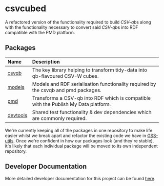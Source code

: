 # csvcubed

A refactored version of the functionality required to build *CSV-qb*s along with the functionality necessary to convert said *CSV-qb*s into RDF compatible with the PMD platform.

## Packages

| Name                                                  | Description                                                                         |
|:------------------------------------------------------|:------------------------------------------------------------------------------------|
| [csvqb](./csvqb/csvqb/README.md)                      | The key library helping to transform tidy-data into qb-flavoured CSV-W cubes.       |
| [models](./sharedmodels/sharedmodels/README.md)       | Models and RDF serialisation functionality required by the csvqb and pmd packages.  |
| [pmd](./pmd/pmd/README.md)                            | Transforms a CSV-qb into RDF which is compatible with the Publish My Data platform. |
| [devtools](./devtools/devtools/README.md)             | Shared test functionality & dev dependencies which are commonly required.           |

We're currently keeping all of the packages in one repository to make life easier whilst we break apart and refactor the existing code we have in [GSS-utils](https://github.com/GSS-Cogs/gss-utils). Once we're confident in how our packages look (and they're stable), it's likely that each individual package will be moved to its own independent repository.

## Developer Documentation

More detailed developer documentation for this project can be found [here](./docs/developer.md).
